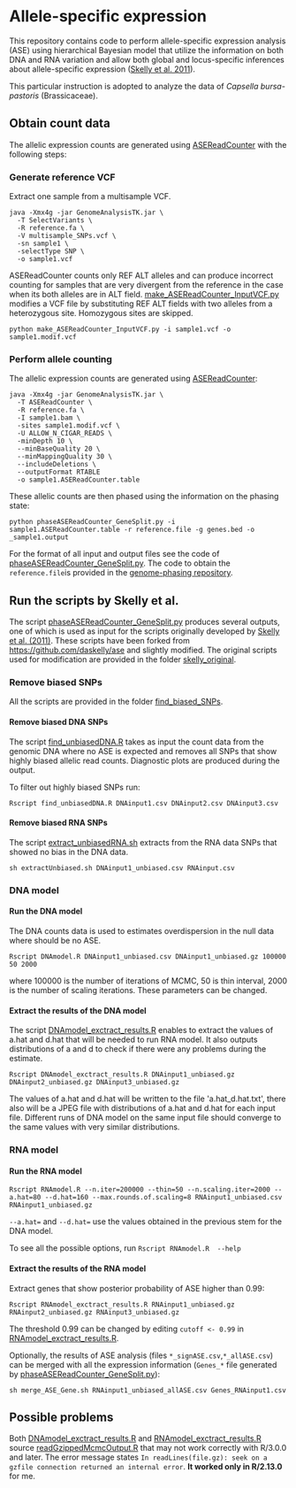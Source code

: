 # Allele-specific expression

This repository contains code to perform allele-specific expression analysis (ASE) using hierarchical Bayesian model that utilize the information on both DNA and RNA variation and allow both global and locus-specific inferences about allele-specific expression ([Skelly et al. 2011](https://dx.doi.org/10.1101/gr.119784.110)).

This particular instruction is adopted to analyze the data of *Capsella bursa-pastoris* (Brassicaceae). 


## Obtain count data

The allelic expression counts are generated using [ASEReadCounter](https://software.broadinstitute.org/gatk/gatkdocs/org_broadinstitute_gatk_tools_walkers_rnaseq_ASEReadCounter.php) with the following steps:


### Generate reference VCF

Extract one sample from a multisample VCF.

```
java -Xmx4g -jar GenomeAnalysisTK.jar \
  -T SelectVariants \
  -R reference.fa \
  -V multisample_SNPs.vcf \
  -sn sample1 \
  -selectType SNP \
  -o sample1.vcf
```

ASEReadCounter counts only REF ALT alleles and can produce incorrect counting for samples that are very divergent from the reference in the case when its both alleles are in ALT field. 
[make_ASEReadCounter_InputVCF.py](make_ASEReadCounter_InputVCF.py) modifies a VCF file by substituting REF ALT fields with two alleles from a heterozygous site. Homozygous sites are skipped.

```
python make_ASEReadCounter_InputVCF.py -i sample1.vcf -o sample1.modif.vcf
```

### Perform allele counting

The allelic expression counts are generated using [ASEReadCounter](https://software.broadinstitute.org/gatk/gatkdocs/org_broadinstitute_gatk_tools_walkers_rnaseq_ASEReadCounter.php):

```
java -Xmx4g -jar GenomeAnalysisTK.jar \
  -T ASEReadCounter \
  -R reference.fa \
  -I sample1.bam \
  -sites sample1.modif.vcf \
  -U ALLOW_N_CIGAR_READS \
  -minDepth 10 \
  --minBaseQuality 20 \
  --minMappingQuality 30 \
  --includeDeletions \
  --outputFormat RTABLE 
  -o sample1.ASEReadCounter.table
```

These allelic counts are then phased using the information on the phasing state:

```
python phaseASEReadCounter_GeneSplit.py -i sample1.ASEReadCounter.table -r reference.file -g genes.bed -o _sample1.output
```

For the format of all input and output files see the code of [phaseASEReadCounter_GeneSplit.py](phaseASEReadCounter_GeneSplit.py). The code to obtain the `reference.file`is provided in the [genome-phasing repository](https://github.com/evodify/genome-phasing).


## Run the scripts by Skelly et al.

The script [phaseASEReadCounter_GeneSplit.py](phaseASEReadCounter_GeneSplit.py) produces several outputs, one of which is used as input for the scripts originally developed by [Skelly et al. (2011)](https://dx.doi.org/10.1101/gr.119784.110). These scripts have been forked from https://github.com/daskelly/ase and slightly modified. The original scripts used for modification are provided in the folder [skelly_original](skelly_original).


### Remove biased SNPs

All the scripts are provided in the folder [find_biased_SNPs](find_biased_SNPs).

#### Remove biased DNA SNPs

The script [find_unbiasedDNA.R](find_biased_SNPs/find_unbiasedDNA.R) takes as input the count data from the genomic DNA where no ASE is expected and removes all SNPs that show highly biased allelic read counts. Diagnostic plots are produced during the output.

To filter out highly biased SNPs run:

```
Rscript find_unbiasedDNA.R DNAinput1.csv DNAinput2.csv DNAinput3.csv 
```

#### Remove biased RNA SNPs

The script [extract_unbiasedRNA.sh](find_biased_SNPs/extract_unbiasedRNA.sh) extracts from the RNA data SNPs that showed no bias in the DNA data.

```
sh extractUnbiased.sh DNAinput1_unbiased.csv RNAinput.csv
``` 

### DNA model

#### Run the DNA model
The DNA counts data is used to estimates overdispersion in the null data where 
should be no ASE.

```
Rscript DNAmodel.R DNAinput1_unbiased.csv DNAinput1_unbiased.gz 100000 50 2000
```
where 100000 is the number of iterations of MCMC, 50 is thin interval, 2000 is the number of scaling iterations. These parameters can be changed.

#### Extract the results of the DNA model

The script [DNAmodel_exctract_results.R](DNA_model/DNAmodel_exctract_results.R) enables to extract the values of a.hat and d.hat that will be needed to run RNA model. It also outputs distributions of a and d to check if there were any problems during the estimate.

```
Rscript DNAmodel_exctract_results.R DNAinput1_unbiased.gz DNAinput2_unbiased.gz DNAinput3_unbiased.gz
```

The values of a.hat and d.hat will be written to the file 'a.hat_d.hat.txt', there also will be a JPEG file with distributions of a.hat and d.hat for each input file. Different runs of DNA model on the same input file should converge to the same values with very similar distributions.

### RNA model

#### Run the RNA model

```
Rscript RNAmodel.R --n.iter=200000 --thin=50 --n.scaling.iter=2000 --a.hat=80 --d.hat=160 --max.rounds.of.scaling=8 RNAinput1_unbiased.csv RNAinput1_unbiased.gz
```
`--a.hat=` and `--d.hat=` use the values obtained in the previous stem for the DNA model.

To see all the possible options, run `Rscript RNAmodel.R  --help` 

#### Extract the results of the RNA model

Extract genes that show posterior probability of ASE higher than 0.99:

```
Rscript RNAmodel_exctract_results.R RNAinput1_unbiased.gz RNAinput2_unbiased.gz RNAinput3_unbiased.gz
```

The threshold 0.99 can be changed by editing `cutoff <- 0.99` in [RNAmodel_exctract_results.R](RNA_model/RNAmodel_exctract_results.R).

Optionally, the results of ASE analysis (files `*_signASE.csv`,`*_allASE.csv`) can be merged with all the expression information (`Genes_*` file generated by [phaseASEReadCounter_GeneSplit.py](phaseASEReadCounter_GeneSplit.py)):

```
sh merge_ASE_Gene.sh RNAinput1_unbiased_allASE.csv Genes_RNAinput1.csv
```

## Possible problems

Both [DNAmodel_exctract_results.R](DNA_model/DNAmodel_exctract_results.R) and [RNAmodel_exctract_results.R](RNA_model/RNAmodel_exctract_results.R) source [readGzippedMcmcOutput.R](DNA_model/readGzippedMcmcOutput.R) that may not work correctly with R/3.0.0 and later. The error message states `In readLines(file.gz): seek on a gzfile connection returned an internal error`. **It worked only in R/2.13.0** for me.
